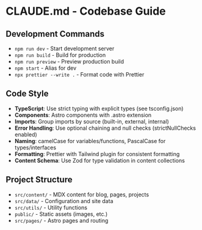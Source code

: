 # CLAUDE.md - Codebase Guide

## Development Commands
- `npm run dev` - Start development server
- `npm run build` - Build for production
- `npm run preview` - Preview production build
- `npm start` - Alias for dev
- `npx prettier --write .` - Format code with Prettier

## Code Style
- **TypeScript**: Use strict typing with explicit types (see tsconfig.json)
- **Components**: Astro components with .astro extension
- **Imports**: Group imports by source (built-in, external, internal)
- **Error Handling**: Use optional chaining and null checks (strictNullChecks enabled)
- **Naming**: camelCase for variables/functions, PascalCase for types/interfaces
- **Formatting**: Prettier with Tailwind plugin for consistent formatting
- **Content Schema**: Use Zod for type validation in content collections

## Project Structure
- `src/content/` - MDX content for blog, pages, projects
- `src/data/` - Configuration and site data
- `src/utils/` - Utility functions 
- `public/` - Static assets (images, etc.)
- `src/pages/` - Astro pages and routing